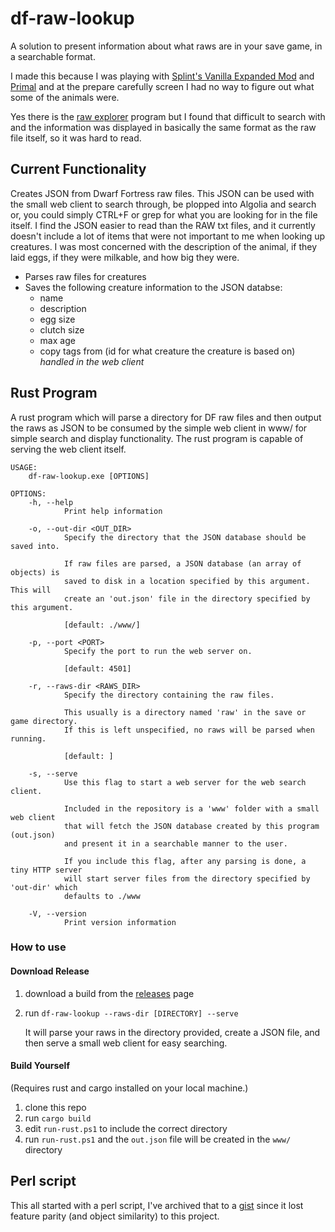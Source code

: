 # df-raw-lookup

A solution to present information about what raws are in your save game, in a searchable format.

I made this because I was playing with [Splint's Vanilla Expanded Mod](http://www.bay12forums.com/smf/index.php?topic=177593.0)
and [Primal](http://www.bay12forums.com/smf/index.php?topic=172869.15) and at the prepare carefully
screen I had no way to figure out what some of the animals were.

Yes there is the [raw explorer]() program but I found that difficult to search with and the information
was displayed in basically the same format as the raw file itself, so it was hard to read.

## Current Functionality

Creates JSON from Dwarf Fortress raw files. This JSON can be used with the small web client to search 
through, be plopped into Algolia and search or, you could simply CTRL+F or grep for what you are looking 
for in the file itself. I find the JSON easier to read than the RAW txt files, and it currently doesn't 
include a lot of items that were not important to me when looking up creatures. I was most concerned with 
the description of the animal, if they laid eggs, if they were milkable, and how big they were. 

- Parses raw files for creatures
- Saves the following creature information to the JSON databse:
    - name
    - description
    - egg size
    - clutch size
    - max age
    - copy tags from (id for what creature the creature is based on) *handled in the web client*

## Rust Program

A rust program which will parse a directory for DF raw files and then output the raws as JSON
to be consumed by the simple web client in www/ for simple search and display functionality.
The rust program is capable of serving the web client itself.

```
USAGE:
    df-raw-lookup.exe [OPTIONS]

OPTIONS:
    -h, --help
            Print help information

    -o, --out-dir <OUT_DIR>
            Specify the directory that the JSON database should be saved into.

            If raw files are parsed, a JSON database (an array of objects) is
            saved to disk in a location specified by this argument. This will
            create an 'out.json' file in the directory specified by this argument.

            [default: ./www/]

    -p, --port <PORT>
            Specify the port to run the web server on.

            [default: 4501]

    -r, --raws-dir <RAWS_DIR>
            Specify the directory containing the raw files.

            This usually is a directory named 'raw' in the save or game directory.
            If this is left unspecified, no raws will be parsed when running.

            [default: ]

    -s, --serve
            Use this flag to start a web server for the web search client.

            Included in the repository is a 'www' folder with a small web client
            that will fetch the JSON database created by this program (out.json)
            and present it in a searchable manner to the user.

            If you include this flag, after any parsing is done, a tiny HTTP server
            will start server files from the directory specified by 'out-dir' which
            defaults to ./www

    -V, --version
            Print version information
```

### How to use

#### Download Release

1. download a build from the [releases]() page
2. run `df-raw-lookup --raws-dir [DIRECTORY] --serve`

    It will parse your raws in the directory provided, create a JSON file, and then serve
    a small web client for easy searching.

#### Build Yourself

(Requires rust and cargo installed on your local machine.)

1. clone this repo
2. run `cargo build`
3. edit `run-rust.ps1` to include the correct directory
4. run `run-rust.ps1` and the `out.json` file will be created in the `www/` directory

## Perl script

This all started with a perl script, I've archived that to a 
[gist](https://gist.github.com/nwesterhausen/2fe7775aef7d5f40fd0ababf7d711fa7) since it lost feature 
parity (and object similarity) to this project.
